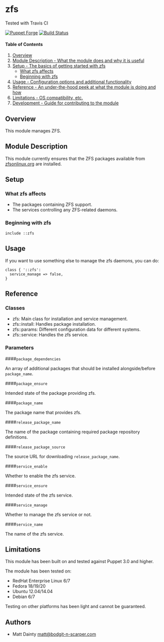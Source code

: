 # zfs

Tested with Travis CI

[![Puppet Forge](http://img.shields.io/puppetforge/v/bodgit/zfs.svg)](https://forge.puppetlabs.com/bodgit/zfs)
[![Build Status](https://travis-ci.org/bodgit/puppet-zfs.svg?branch=master)](https://travis-ci.org/bodgit/puppet-zfs)

#### Table of Contents

1. [Overview](#overview)
2. [Module Description - What the module does and why it is useful](#module-description)
3. [Setup - The basics of getting started with zfs](#setup)
    * [What zfs affects](#what-zfs-affects)
    * [Beginning with zfs](#beginning-with-zfs)
4. [Usage - Configuration options and additional functionality](#usage)
5. [Reference - An under-the-hood peek at what the module is doing and how](#reference)
5. [Limitations - OS compatibility, etc.](#limitations)
6. [Development - Guide for contributing to the module](#development)

## Overview

This module manages ZFS.

## Module Description

This module currently ensures that the ZFS packages available from [zfsonlinux.org](http://zfsonlinux.org) are installed.

## Setup

### What zfs affects

* The packages containing ZFS support.
* The services controlling any ZFS-related daemons.

### Beginning with zfs

```puppet
include ::zfs
```

## Usage

If you want to use something else to manage the zfs daemons, you can do:

```puppet
class { '::zfs':
  service_manage => false,
}
```

## Reference

### Classes

* zfs: Main class for installation and service management.
* zfs::install: Handles package installation.
* zfs::params: Different configuration data for different systems.
* zfs::service: Handles the zfs service.

### Parameters

####`package_dependencies`

An array of additional packages that should be installed alongside/before `package_name`.

####`package_ensure`

Intended state of the package providing zfs.

####`package_name`

The package name that provides zfs.

####`release_package_name`

The name of the package containing required package repository definitions.

####`release_package_source`

The source URL for downloading `release_package_name`.

####`service_enable`

Whether to enable the zfs service.

####`service_ensure`

Intended state of the zfs service.

####`service_manage`

Whether to manage the zfs service or not.

####`service_name`

The name of the zfs service.

## Limitations

This module has been built on and tested against Puppet 3.0 and higher.

The module has been tested on:

* RedHat Enterprise Linux 6/7
* Fedora 18/19/20
* Ubuntu 12.04/14.04
* Debian 6/7

Testing on other platforms has been light and cannot be guaranteed.

## Authors

* Matt Dainty <matt@bodgit-n-scarper.com>
